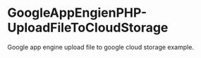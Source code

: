 GoogleAppEngienPHP-UploadFileToCloudStorage
===========================================

Google app engine upload file to google cloud storage example.
